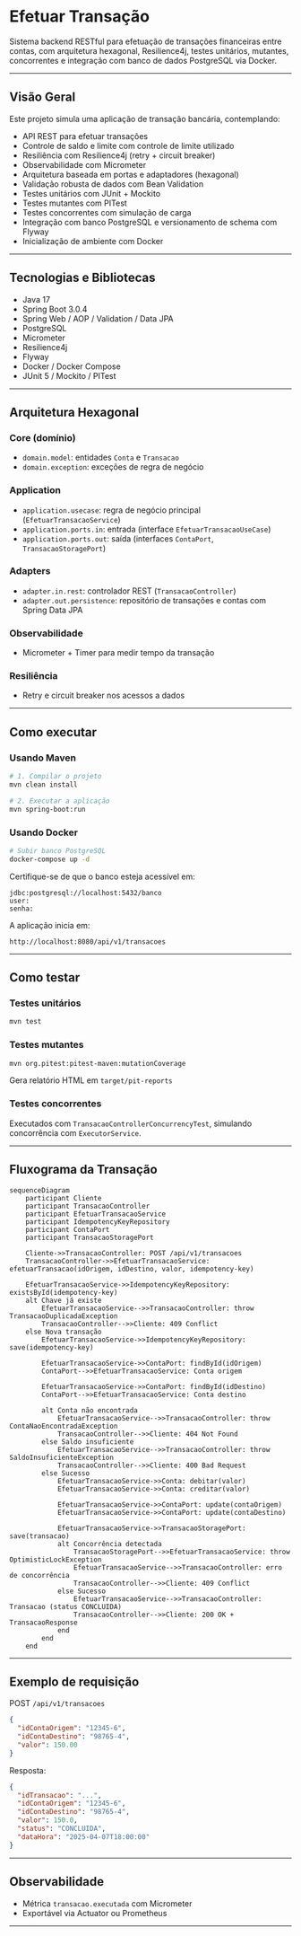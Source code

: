 # Efetuar Transação

Sistema backend RESTful para efetuação de transações financeiras entre contas, com arquitetura hexagonal, Resilience4j, testes unitários, mutantes, concorrentes e integração com banco de dados PostgreSQL via Docker.

---

## Visão Geral

Este projeto simula uma aplicação de transação bancária, contemplando:

- API REST para efetuar transações
- Controle de saldo e limite com controle de limite utilizado
- Resiliência com Resilience4j (retry + circuit breaker)
- Observabilidade com Micrometer
- Arquitetura baseada em portas e adaptadores (hexagonal)
- Validação robusta de dados com Bean Validation
- Testes unitários com JUnit + Mockito
- Testes mutantes com PITest
- Testes concorrentes com simulação de carga
- Integração com banco PostgreSQL e versionamento de schema com Flyway
- Inicialização de ambiente com Docker

---

## Tecnologias e Bibliotecas

- Java 17
- Spring Boot 3.0.4
- Spring Web / AOP / Validation / Data JPA
- PostgreSQL
- Micrometer
- Resilience4j
- Flyway
- Docker / Docker Compose
- JUnit 5 / Mockito / PITest

---

## Arquitetura Hexagonal

### Core (domínio)
- `domain.model`: entidades `Conta` e `Transacao`
- `domain.exception`: exceções de regra de negócio

### Application
- `application.usecase`: regra de negócio principal (`EfetuarTransacaoService`)
- `application.ports.in`: entrada (interface `EfetuarTransacaoUseCase`)
- `application.ports.out`: saída (interfaces `ContaPort`, `TransacaoStoragePort`)

### Adapters
- `adapter.in.rest`: controlador REST (`TransacaoController`)
- `adapter.out.persistence`: repositório de transações e contas com Spring Data JPA

### Observabilidade
- Micrometer + Timer para medir tempo da transação

### Resiliência
- Retry e circuit breaker nos acessos a dados

---

## Como executar

### Usando Maven

```bash
# 1. Compilar o projeto
mvn clean install

# 2. Executar a aplicação
mvn spring-boot:run
```

### Usando Docker

```bash
# Subir banco PostgreSQL
docker-compose up -d
```

Certifique-se de que o banco esteja acessível em:
```
jdbc:postgresql://localhost:5432/banco
user: 
senha: 
```

A aplicação inicia em:
```
http://localhost:8080/api/v1/transacoes
```

---

## Como testar

### Testes unitários
```bash
mvn test
```

### Testes mutantes
```bash
mvn org.pitest:pitest-maven:mutationCoverage
```
Gera relatório HTML em `target/pit-reports`

### Testes concorrentes
Executados com `TransacaoControllerConcurrencyTest`, simulando concorrência com `ExecutorService`.

---

## Fluxograma da Transação

```mermaid
sequenceDiagram
    participant Cliente
    participant TransacaoController
    participant EfetuarTransacaoService
    participant IdempotencyKeyRepository
    participant ContaPort
    participant TransacaoStoragePort

    Cliente->>TransacaoController: POST /api/v1/transacoes
    TransacaoController->>EfetuarTransacaoService: efetuarTransacao(idOrigem, idDestino, valor, idempotency-key)

    EfetuarTransacaoService->>IdempotencyKeyRepository: existsById(idempotency-key)
    alt Chave já existe
        EfetuarTransacaoService-->>TransacaoController: throw TransacaoDuplicadaException
        TransacaoController-->>Cliente: 409 Conflict
    else Nova transação
        EfetuarTransacaoService->>IdempotencyKeyRepository: save(idempotency-key)

        EfetuarTransacaoService->>ContaPort: findById(idOrigem)
        ContaPort-->>EfetuarTransacaoService: Conta origem

        EfetuarTransacaoService->>ContaPort: findById(idDestino)
        ContaPort-->>EfetuarTransacaoService: Conta destino

        alt Conta não encontrada
            EfetuarTransacaoService-->>TransacaoController: throw ContaNaoEncontradaException
            TransacaoController-->>Cliente: 404 Not Found
        else Saldo insuficiente
            EfetuarTransacaoService-->>TransacaoController: throw SaldoInsuficienteException
            TransacaoController-->>Cliente: 400 Bad Request
        else Sucesso
            EfetuarTransacaoService->>Conta: debitar(valor)
            EfetuarTransacaoService->>Conta: creditar(valor)

            EfetuarTransacaoService->>ContaPort: update(contaOrigem)
            EfetuarTransacaoService->>ContaPort: update(contaDestino)

            EfetuarTransacaoService->>TransacaoStoragePort: save(transacao)
            alt Concorrência detectada
                TransacaoStoragePort-->>EfetuarTransacaoService: throw OptimisticLockException
                EfetuarTransacaoService-->>TransacaoController: erro de concorrência
                TransacaoController-->>Cliente: 409 Conflict
            else Sucesso
                EfetuarTransacaoService-->>TransacaoController: Transacao (status CONCLUIDA)
                TransacaoController-->>Cliente: 200 OK + TransacaoResponse
            end
        end
    end
```

---

## Exemplo de requisição

POST `/api/v1/transacoes`

```json
{
  "idContaOrigem": "12345-6",
  "idContaDestino": "98765-4",
  "valor": 150.00
}
```

Resposta:

```json
{
  "idTransacao": "...",
  "idContaOrigem": "12345-6",
  "idContaDestino": "98765-4",
  "valor": 150.0,
  "status": "CONCLUIDA",
  "dataHora": "2025-04-07T18:00:00"
}
```

---

## Observabilidade

- Métrica `transacao.executada` com Micrometer
- Exportável via Actuator ou Prometheus

---
